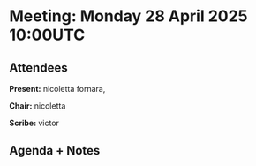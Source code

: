# Meeting:  Monday 28 April 2025 10:00UTC

## Attendees

**Present:**  nicoletta fornara, 

**Chair:**   nicoletta

**Scribe:**   victor


## Agenda + Notes



